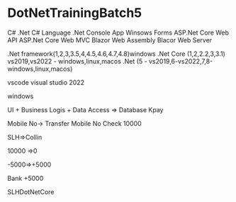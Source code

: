 #  DotNetTrainingBatch5

C# .Net
C# Language
.Net
Console App
Winsows Forms
ASP.Net Core Web API
ASP.Net Core Web MVC
Blazor Web Assembly
Blacor Web Server

.Net framework(1,2,3,3.5,4,4.5,4.6,4.7,4.8)windows
.Net Core (1,2,2.2,3,3.1) vs2019,vs2022 - windows,linux,macos
.Net (5 - vs2019,6-vs2022,7,8-windows,linux,macos)

vscode
visual studio 2022

windows

UI + Business Logis + Data Access => Database
Kpay

Mobile No-> Transfer
Mobile No Check
10000

SLH=>Collin

10000 =>0

-5000=>+5000

Bank +5000

SLHDotNetCore